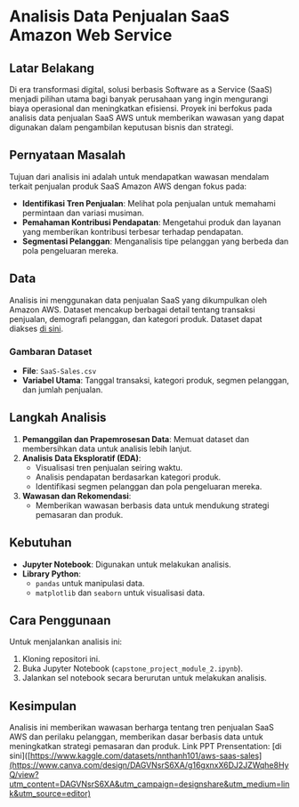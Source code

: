 # Analisis Data Penjualan SaaS Amazon Web Service

## Latar Belakang

Di era transformasi digital, solusi berbasis Software as a Service (SaaS) menjadi pilihan utama bagi banyak perusahaan yang ingin mengurangi biaya operasional dan meningkatkan efisiensi. Proyek ini berfokus pada analisis data penjualan SaaS AWS untuk memberikan wawasan yang dapat digunakan dalam pengambilan keputusan bisnis dan strategi.

## Pernyataan Masalah

Tujuan dari analisis ini adalah untuk mendapatkan wawasan mendalam terkait penjualan produk SaaS Amazon AWS dengan fokus pada:

- **Identifikasi Tren Penjualan**: Melihat pola penjualan untuk memahami permintaan dan variasi musiman.
- **Pemahaman Kontribusi Pendapatan**: Mengetahui produk dan layanan yang memberikan kontribusi terbesar terhadap pendapatan.
- **Segmentasi Pelanggan**: Menganalisis tipe pelanggan yang berbeda dan pola pengeluaran mereka.

## Data

Analisis ini menggunakan data penjualan SaaS yang dikumpulkan oleh Amazon AWS. Dataset mencakup berbagai detail tentang transaksi penjualan, demografi pelanggan, dan kategori produk. Dataset dapat diakses [di sini](https://www.kaggle.com/datasets/nnthanh101/aws-saas-sales).

### Gambaran Dataset

- **File**: `SaaS-Sales.csv`
- **Variabel Utama**: Tanggal transaksi, kategori produk, segmen pelanggan, dan jumlah penjualan.

## Langkah Analisis

1. **Pemanggilan dan Prapemrosesan Data**: Memuat dataset dan membersihkan data untuk analisis lebih lanjut.
2. **Analisis Data Eksploratif (EDA)**:
   - Visualisasi tren penjualan seiring waktu.
   - Analisis pendapatan berdasarkan kategori produk.
   - Identifikasi segmen pelanggan dan pola pengeluaran mereka.
3. **Wawasan dan Rekomendasi**:
   - Memberikan wawasan berbasis data untuk mendukung strategi pemasaran dan produk.

## Kebutuhan

- **Jupyter Notebook**: Digunakan untuk melakukan analisis.
- **Library Python**:
  - `pandas` untuk manipulasi data.
  - `matplotlib` dan `seaborn` untuk visualisasi data.

## Cara Penggunaan

Untuk menjalankan analisis ini:

1. Kloning repositori ini.
2. Buka Jupyter Notebook (`capstone_project_module_2.ipynb`).
3. Jalankan sel notebook secara berurutan untuk melakukan analisis.

## Kesimpulan

Analisis ini memberikan wawasan berharga tentang tren penjualan SaaS AWS dan perilaku pelanggan, memberikan dasar berbasis data untuk meningkatkan strategi pemasaran dan produk.
Link PPT Prensentation: [di sini]([https://www.kaggle.com/datasets/nnthanh101/aws-saas-sales](https://www.canva.com/design/DAGVNsrS6XA/g16gxnxX6DJ2JZWqhe8HyQ/view?utm_content=DAGVNsrS6XA&utm_campaign=designshare&utm_medium=link&utm_source=editor)
